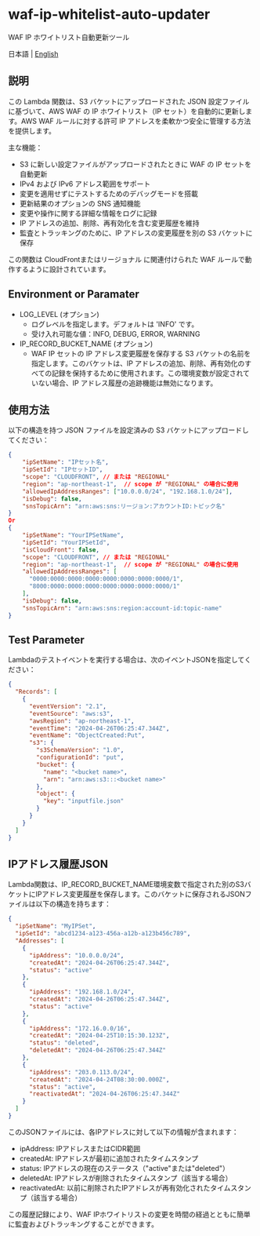 # waf-ip-whitelist-auto-updater

WAF IP ホワイトリスト自動更新ツール

日本語 | [English](README.md)

## 説明

この Lambda 関数は、S3 バケットにアップロードされた JSON 設定ファイルに基づいて、AWS WAF の IP ホワイトリスト（IP セット）を自動的に更新します。AWS WAF ルールに対する許可 IP アドレスを柔軟かつ安全に管理する方法を提供します。

主な機能：

- S3 に新しい設定ファイルがアップロードされたときに WAF の IP セットを自動更新
- IPv4 および IPv6 アドレス範囲をサポート
- 変更を適用せずにテストするためのデバッグモードを搭載
- 更新結果のオプションの SNS 通知機能
- 変更や操作に関する詳細な情報をログに記録
- IP アドレスの追加、削除、再有効化を含む変更履歴を維持
- 監査とトラッキングのために、IP アドレスの変更履歴を別の S3 バケットに保存

この関数は CloudFrontまたはリージョナル に関連付けられた WAF ルールで動作するように設計されています。

## Environment or Paramater

- LOG_LEVEL (オプション)
  - ログレベルを指定します。デフォルトは 'INFO' です。
  - 受け入れ可能な値：INFO, DEBUG, ERROR, WARNING
- IP_RECORD_BUCKET_NAME (オプション)
  - WAF IP セットの IP アドレス変更履歴を保存する S3 バケットの名前を指定します。このバケットは、IP アドレスの追加、削除、再有効化のすべての記録を保持するために使用されます。この環境変数が設定されていない場合、IP アドレス履歴の追跡機能は無効になります。

## 使用方法

以下の構造を持つ JSON ファイルを設定済みの S3 バケットにアップロードしてください：

```json
{
    "ipSetName": "IPセット名",
    "ipSetId": "IPセットID",
    "scope": "CLOUDFRONT", // または "REGIONAL"
    "region": "ap-northeast-1",  // scope が "REGIONAL" の場合に使用
    "allowedIpAddressRanges": ["10.0.0.0/24", "192.168.1.0/24"],
    "isDebug": false,
    "snsTopicArn": "arn:aws:sns:リージョン:アカウントID:トピック名"
}
Or
{
    "ipSetName": "YourIPSetName",
    "ipSetId": "YourIPSetId",
    "isCloudFront": false,
    "scope": "CLOUDFRONT", // または "REGIONAL"
    "region": "ap-northeast-1",  // scope が "REGIONAL" の場合に使用
    "allowedIpAddressRanges": [
      "0000:0000:0000:0000:0000:0000:0000:0000/1",
      "8000:0000:0000:0000:0000:0000:0000:0000/1"
    ],
    "isDebug": false,
    "snsTopicArn": "arn:aws:sns:region:account-id:topic-name"
}
```

## Test Parameter

Lambdaのテストイベントを実行する場合は、次のイベントJSONを指定してください：

```json
{
  "Records": [
    {
      "eventVersion": "2.1",
      "eventSource": "aws:s3",
      "awsRegion": "ap-northeast-1",
      "eventTime": "2024-04-26T06:25:47.344Z",
      "eventName": "ObjectCreated:Put",
      "s3": {
        "s3SchemaVersion": "1.0",
        "configurationId": "put",
        "bucket": {
          "name": "<bucket name>",
          "arn": "arn:aws:s3:::<bucket name>"
        },
        "object": {
          "key": "inputfile.json"
        }
      }
    }
  ]
}
```

## IPアドレス履歴JSON

Lambda関数は、IP_RECORD_BUCKET_NAME環境変数で指定された別のS3バケットにIPアドレス変更履歴を保存します。このバケットに保存されるJSONファイルは以下の構造を持ちます：

```json
{
  "ipSetName": "MyIPSet",
  "ipSetId": "abcd1234-a123-456a-a12b-a123b456c789",
  "Addresses": [
    {
      "ipAddress": "10.0.0.0/24",
      "createdAt": "2024-04-26T06:25:47.344Z",
      "status": "active"
    },
    {
      "ipAddress": "192.168.1.0/24",
      "createdAt": "2024-04-26T06:25:47.344Z",
      "status": "active"
    },
    {
      "ipAddress": "172.16.0.0/16",
      "createdAt": "2024-04-25T10:15:30.123Z",
      "status": "deleted",
      "deletedAt": "2024-04-26T06:25:47.344Z"
    },
    {
      "ipAddress": "203.0.113.0/24",
      "createdAt": "2024-04-24T08:30:00.000Z",
      "status": "active",
      "reactivatedAt": "2024-04-26T06:25:47.344Z"
    }
  ]
}
```

このJSONファイルには、各IPアドレスに対して以下の情報が含まれます：

- ipAddress: IPアドレスまたはCIDR範囲
- createdAt: IPアドレスが最初に追加されたタイムスタンプ
- status: IPアドレスの現在のステータス（"active"または"deleted"）
- deletedAt: IPアドレスが削除されたタイムスタンプ（該当する場合）
- reactivatedAt: 以前に削除されたIPアドレスが再有効化されたタイムスタンプ（該当する場合）

この履歴記録により、WAF IPホワイトリストの変更を時間の経過とともに簡単に監査およびトラッキングすることができます。